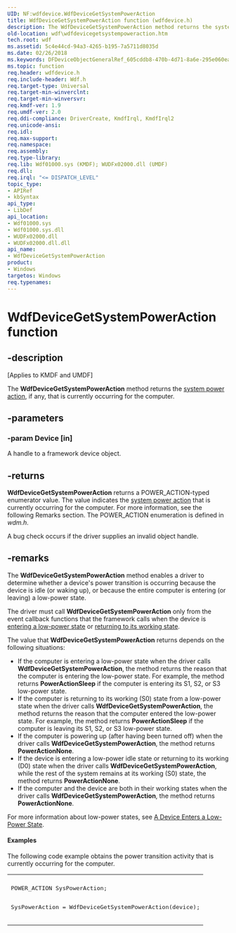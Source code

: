 ```yaml
---
UID: NF:wdfdevice.WdfDeviceGetSystemPowerAction
title: WdfDeviceGetSystemPowerAction function (wdfdevice.h)
description: The WdfDeviceGetSystemPowerAction method returns the system power action, if any, that is currently occurring for the computer.
old-location: wdf\wdfdevicegetsystempoweraction.htm
tech.root: wdf
ms.assetid: 5c4e44cd-94a3-4265-b195-7a5711d8035d
ms.date: 02/26/2018
ms.keywords: DFDeviceObjectGeneralRef_605cddb8-470b-4d71-8a6e-295e060ea3e3.xml, WdfDeviceGetSystemPowerAction, WdfDeviceGetSystemPowerAction method, kmdf.wdfdevicegetsystempoweraction, wdf.wdfdevicegetsystempoweraction, wdfdevice/WdfDeviceGetSystemPowerAction
ms.topic: function
req.header: wdfdevice.h
req.include-header: Wdf.h
req.target-type: Universal
req.target-min-winverclnt: 
req.target-min-winversvr: 
req.kmdf-ver: 1.9
req.umdf-ver: 2.0
req.ddi-compliance: DriverCreate, KmdfIrql, KmdfIrql2
req.unicode-ansi: 
req.idl: 
req.max-support: 
req.namespace: 
req.assembly: 
req.type-library: 
req.lib: Wdf01000.sys (KMDF); WUDFx02000.dll (UMDF)
req.dll: 
req.irql: "<= DISPATCH_LEVEL"
topic_type:
- APIRef
- kbSyntax
api_type:
- LibDef
api_location:
- Wdf01000.sys
- Wdf01000.sys.dll
- WUDFx02000.dll
- WUDFx02000.dll.dll
api_name:
- WdfDeviceGetSystemPowerAction
product:
- Windows
targetos: Windows
req.typenames: 
---
```


# WdfDeviceGetSystemPowerAction function


## -description


<p class="CCE_Message">[Applies to KMDF and UMDF]</p>

The <b>WdfDeviceGetSystemPowerAction</b> method returns the <a href="https://docs.microsoft.com/windows-hardware/drivers/kernel/system-power-actions">system power action</a>, if any, that is currently occurring for the computer. 


## -parameters




### -param Device [in]

A handle to a framework device object.


## -returns



<b>WdfDeviceGetSystemPowerAction</b> returns a POWER_ACTION-typed enumerator value. The value indicates the <a href="https://docs.microsoft.com/windows-hardware/drivers/kernel/system-power-actions">system power action</a> that is currently occurring for the computer. For more information, see the following Remarks section. The POWER_ACTION enumeration is defined in <i>wdm.h</i>.

A bug check occurs if the driver supplies an invalid object handle.




## -remarks



The <b>WdfDeviceGetSystemPowerAction</b> method enables a driver to determine whether a device's power transition is occurring because the device is idle (or waking up), or because the entire computer is entering (or leaving) a low-power state. 

The driver must call <b>WdfDeviceGetSystemPowerAction</b> only from the event callback functions that the framework calls when the device is <a href="https://docs.microsoft.com/windows-hardware/drivers/wdf/a-device-enters-a-low-power-state">entering a low-power state</a> or <a href="https://docs.microsoft.com/windows-hardware/drivers/wdf/a-device-returns-to-its-working-state">returning to its working state</a>. 

The value that <b>WdfDeviceGetSystemPowerAction</b> returns depends on the following situations:

<ul>
<li>
If the computer is entering a low-power state when the driver calls <b>WdfDeviceGetSystemPowerAction</b>, the method returns the reason that the computer is entering the low-power state. For example, the method returns <b>PowerActionSleep</b> if the computer is entering its S1, S2, or S3 low-power state.

</li>
<li>
If the computer is returning to its working (S0) state from a low-power state when the driver calls <b>WdfDeviceGetSystemPowerAction</b>, the method returns the reason that the computer entered the low-power state. For example, the method returns <b>PowerActionSleep</b> if the computer is leaving its S1, S2, or S3 low-power state.

</li>
<li>
If the computer is powering up (after having been turned off) when the driver calls <b>WdfDeviceGetSystemPowerAction</b>, the method returns <b>PowerActionNone</b>.

</li>
<li>
If the device is entering a low-power idle state or returning to its working (D0) state when the driver calls <b>WdfDeviceGetSystemPowerAction</b>, while the rest of the system remains at its working (S0) state, the method returns <b>PowerActionNone</b>.

</li>
<li>
If the computer and the device are both in their working states when the driver calls <b>WdfDeviceGetSystemPowerAction</b>, the method returns <b>PowerActionNone</b>.

</li>
</ul>
For more information about low-power states, see <a href="https://docs.microsoft.com/windows-hardware/drivers/wdf/a-device-enters-a-low-power-state">A Device Enters a Low-Power State</a>.


#### Examples

The following code example obtains the power transition activity that is currently occurring for the computer.

<div class="code"><span codelanguage=""><table>
<tr>
<th></th>
</tr>
<tr>
<td>
<pre>POWER_ACTION SysPowerAction;

SysPowerAction = WdfDeviceGetSystemPowerAction(device);</pre>
</td>
</tr>
</table></span></div>


